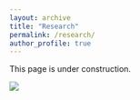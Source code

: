 ```yaml
---
layout: archive
title: "Research"
permalink: /research/
author_profile: true
---
```

This page is under construction.  

![](waves.jpg)
